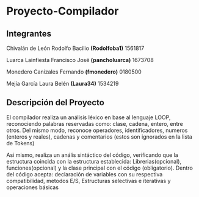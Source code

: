 # Proyecto-Compilador
## **Integrantes**

Chivalán de León Rodolfo Bacilio **(Rodolfoba1)**    1561817

Luarca Lainfiesta Francisco José **(pancholuarca)**    1673708

Monedero Canizales Fernando **(fmonedero)**         0180500

Mejía García Laura Belén **(Laura34)**           1534219

## **Descripción del Proyecto**

El compilador realiza un análisis léxico en base al lenguaje LOOP, reconociendo palabras reservadas como: clase, cadena, entero, entre otros. Del mismo modo, reconoce  operadores, identificadores, numeros (enteros y reales), cadenas y comentarios (estos son ignorados en la lista de Tokens)

Asi mismo, realiza un anális sintáctico del código, verificando que la estructura coincida con la estructura establecida: Librerias(opcional), funciones(opcional) y la clase principal con el código (obligatorio). Dentro del código acepta: declaración de variables con su respectiva compatibilidad, metodos E/S, Estructuras selectivas e iterativas y operaciones básicas
